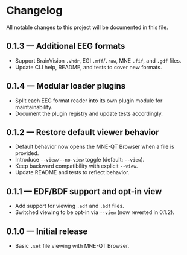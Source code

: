 # Changelog

All notable changes to this project will be documented in this file.

## 0.1.3 — Additional EEG formats
- Support BrainVision `.vhdr`, EGI `.mff`/`.raw`, MNE `.fif`, and `.gdf` files.
- Update CLI help, README, and tests to cover new formats.

## 0.1.4 — Modular loader plugins
- Split each EEG format reader into its own plugin module for maintainability.
- Document the plugin registry and update tests accordingly.

## 0.1.2 — Restore default viewer behavior
- Default behavior now opens the MNE-QT Browser when a file is provided.
- Introduce `--view/--no-view` toggle (default: `--view`).
- Keep backward compatibility with explicit `--view`.
- Update README and tests to reflect behavior.

## 0.1.1 — EDF/BDF support and opt-in view
- Add support for viewing `.edf` and `.bdf` files.
- Switched viewing to be opt-in via `--view` (now reverted in 0.1.2).

## 0.1.0 — Initial release
- Basic `.set` file viewing with MNE-QT Browser.
